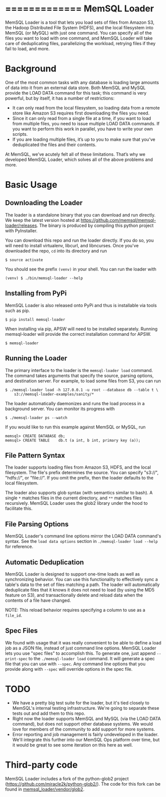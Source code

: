 =============
MemSQL Loader
=============

MemSQL Loader is a tool that lets you load sets of files from Amazon S3, the Hadoop Distributed
File System (HDFS), and the local filesystem into MemSQL (or MySQL) with just one command. You can
specify all of the files you want to load with one command, and MemSQL Loader will take care of
deduplicating files, parallelizing the workload, retrying files if they fail to load, and more.

Background
==========

One of the most common tasks with any database is loading large amounts of data into
it from an external data store. Both MemSQL and MySQL provide the LOAD DATA command
for this task; this command is very powerful, but by itself, it has a number of restrictions:

 * It can only read from the local filesystem, so loading data from a remote store like
   Amazon S3 requires first downloading the files you need.
 * Since it can only read from a single file at a time, if you want to load from multiple
   files, you need to issue multiple LOAD DATA commands. If you want to perform this work
   in parallel, you have to write your own scripts.
 * If you are loading multiple files, it’s up to you to make sure that you’ve deduplicated
   the files and their contents.

At MemSQL, we’ve acutely felt all of these limitations. That’s why we developed MemSQL Loader,
which solves all of the above problems and more.

Basic Usage
===========

Downloading the Loader
----------------------

The loader is a standalone binary that you can download and run directly. We keep the latest
version hosted at https://github.com/memsql/memsql-loader/releases. The binary is produced by compiling
this python project with PyInstaller.

You can download this repo and run the loader directly. If you do so, you will need to
install virtualenv, libcurl, and libncurses. Once you've downloaded the repo,
`cd` into its directory and run

    $ source activate

You should see the prefix `(venv)` in your shell. You can run the loader with

    (venv) $ ./bin/memsql-loader --help

Installing from PyPi
--------------------

MemSQL Loader is also released onto PyPi and thus is installable via tools such as pip.

    $ pip install memsql-loader

When installing via pip, APSW will need to be installed separately.  Running memsql-loader will provide the correct installation command for APSW.

    $ memsql-loader

Running the Loader
------------------

The primary interface to the loader is the `memsql-loader load` command. The command takes arguments
that specify the source, parsing options, and destination server. For example, to load some files
from S3, you can run

    $ ./memsql-loader load -h 127.0.0.1 -u root --database db --table t \
        s3://memsql-loader-examples/sanity/*

The loader automatically daemonizes and runs the load process in a background server. You can monitor its
progress with

    $ ./memsql-loader ps --watch

If you would like to run this example against MemSQL or MySQL, run

    memsql> CREATE DATABASE db;
    memsql> CREATE TABLE    db.t (a int, b int, primary key (a));

File Pattern Syntax
-------------------

The loader supports loading files from Amazon S3, HDFS, and the local filesystem. The file's prefix
determines the source. You can specify "s3://", "hdfs://", or "file://". If you omit the prefix,
then the loader defaults to the local filesystem.

The loader also supports glob syntax (with semantics similar to bash). A single `*` matches files
in the current directory, and `**` matches files recursively. MemSQL Loader uses the glob2 library
under the hood to facilitate this.

File Parsing Options
--------------------

MemSQL Loader's command line options mirror the LOAD DATA command's syntax. See the `load data options`
section in `./memsql-loader load --help` for reference.

Automatic Deduplication
-----------------------

MemSQL Loader is designed to support one-time loads as well as synchronizing behavior. You can use this
functionality to effectively sync a table's data to the set of files matching a path. The loader will automatically
deduplicate files that it knows it does not need to load (by using the MD5 feature on S3), and transactionally
delete and reload data when the contents of a file have changed.

NOTE: This reload behavior requires specifying a column to use as a `file_id`.

Spec Files
----------

We found with usage that it was really convenient to be able to define a load job as a JSON file, instead of
just command line options. MemSQL Loader lets you use "spec files" to accomplish this. To generate one, just
append `--print-spec` to the `./memsql-loader load` command. It will generate a spec file that you can
use with `--spec`. Any command line options that you provide along with `--spec` will override options
in the spec file.

TODO
====

* We have a pretty big test suite for the loader, but it's tied closely to MemSQL's internal testing
  infrastructure. We're going to separate these tests out and add them to this repo.
* Right now the loader supports MemSQL and MySQL (via the LOAD DATA command), but does not support
  other database systems. We would love for members of the community to add support for more systems.
* Error reporting and job management is fairly undeveloped in the loader. We'll integrate this further
  into our MemSQL Ops platform over time, but it would be great to see some iteration on this here as well.

Third-party code
================
MemSQL Loader includes a fork of the python-glob2 project (https://github.com/miracle2k/python-glob2/).
The code for this fork can be found in [memsql_loader/vendor/glob2](memsql_loader/vendor/glob2).
